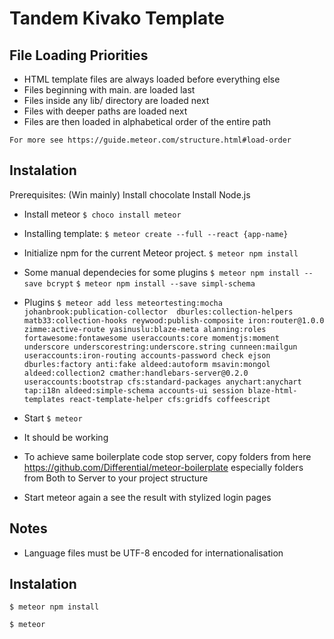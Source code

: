 # Tandem Kivako Template


## <a name="included-packages"></a> File Loading Priorities

 * HTML template files are always loaded before everything else
 * Files beginning with main. are loaded last
 * Files inside any lib/ directory are loaded next
 * Files with deeper paths are loaded next
 * Files are then loaded in alphabetical order of the entire path
 
 `For more see https://guide.meteor.com/structure.html#load-order`
 
 
 ## Instalation 
 
 Prerequisites: (Win mainly)
 Install chocolate
 Install Node.js
 
 * Install meteor
 `$ choco install meteor`
 
 * Installing template:
 `$ meteor create --full --react {app-name}`
 
 * Initialize npm for the current Meteor project.
 `$ meteor npm install`
 
 *  Some manual dependecies for some plugins
 `$ meteor npm install --save bcrypt`
 `$ meteor npm install --save simpl-schema`
 
 *  Plugins
 `$ meteor add less meteortesting:mocha johanbrook:publication-collector  dburles:collection-helpers matb33:collection-hooks reywood:publish-composite iron:router@1.0.0 zimme:active-route yasinuslu:blaze-meta alanning:roles fortawesome:fontawesome useraccounts:core momentjs:moment underscore underscorestring:underscore.string cunneen:mailgun useraccounts:iron-routing accounts-password check ejson dburles:factory anti:fake aldeed:autoform msavin:mongol aldeed:collection2 cmather:handlebars-server@0.2.0 useraccounts:bootstrap cfs:standard-packages anychart:anychart tap:i18n aldeed:simple-schema accounts-ui session blaze-html-templates react-template-helper cfs:gridfs coffeescript`
 
 * Start
 `$ meteor` 
 
 * It should be working
 * To achieve same boilerplate code stop server, copy folders from here https://github.com/Differential/meteor-boilerplate especially folders from Both to Server to your project structure
 * Start meteor again a see the result with stylized login pages
 
 ## Notes
 * Language files must be UTF-8 encoded for internationalisation
  
 ## Instalation 
  `$ meteor npm install`
  
  `$ meteor`
  